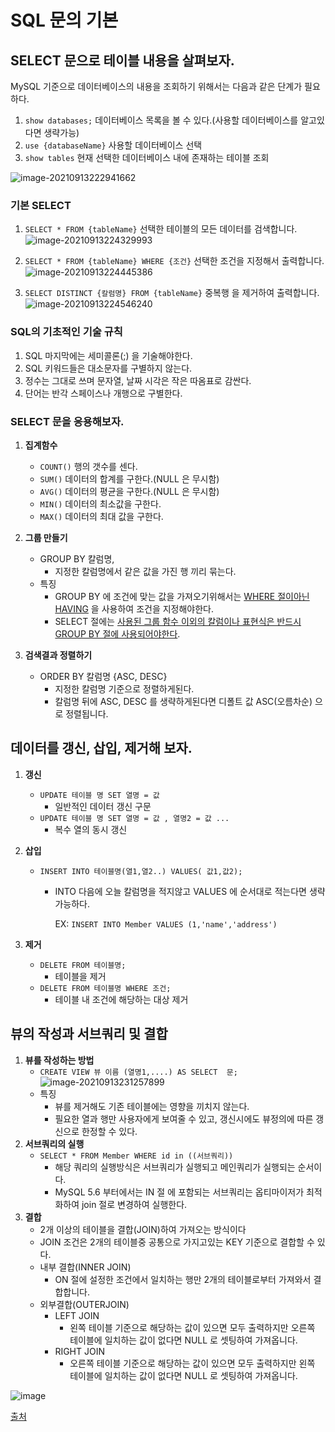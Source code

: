 # SQL 문의 기본



## SELECT 문으로 테이블 내용을 살펴보자.

MySQL 기준으로 데이터베이스의 내용을 조회하기 위해서는 다음과 같은 단계가 필요하다.

1. `show databases;`  데이터베이스 목록을 볼 수 있다.(사용할 데이터베이스를 알고있다면 생략가능)
2. `use {databaseName}` 사용할 데이터베이스 선택
3. `show tables` 현재 선택한 데이터베이스 내에 존재하는 테이블 조회

![image-20210913222941662](https://tva1.sinaimg.cn/large/008i3skNgy1gufbnzc9kfj60e60cjgm902.jpg)

### 기본 SELECT

1. `SELECT * FROM {tableName}` 선택한 테이블의 모든 데이터를 검색합니다.
   ![image-20210913224329993](https://tva1.sinaimg.cn/large/008i3skNgy1gufc2c504ij60dc06aglw02.jpg)  

   

2. `SELECT * FROM {tableName} WHERE {조건}` 선택한 조건을 지정해서 출력합니다.
   ![image-20210913224445386](https://tva1.sinaimg.cn/large/008i3skNgy1gufc3nm8olj60cn06awes02.jpg)  

   

3. `SELECT DISTINCT {칼럼명} FROM {tableName}` 중복행 을 제거하여 출력합니다.  
   ![image-20210913224546240](https://tva1.sinaimg.cn/large/008i3skNgy1gufc4p9udvj609306ajrf02.jpg)  



### SQL의 기초적인 기술 규칙

1. SQL 마지막에는 세미콜론(;) 을 기술해야한다.
2. SQL 키워드들은 대소문자를 구별하지 않는다.
3. 정수는 그대로 쓰며 문자열, 날짜 시각은 작은 따옴표로 감싼다.
4. 단어는 반각 스페이스나 개행으로 구별한다.



### SELECT 문을 응용해보자.

1. **집계함수**
   - `COUNT()` 행의 갯수를 센다. 
   - `SUM()` 데이터의 합계를 구한다.(NULL 은 무시함)
   - `AVG()` 데이터의 평균을 구한다.(NULL 은 무시함)
   - `MIN()` 데이터의 최소값을 구한다.
   - `MAX()` 데이터의 최대 값을 구한다.

2. **그룹 만들기**
   - GROUP BY 칼럼명,
     - 지정한 칼럼명에서 같은 값을 가진 행 끼리 묶는다.
   - 특징
     - GROUP BY 에 조건에 맞는 값을 가져오기위해서는 <u>WHERE 절이아닌 HAVING</u> 을 사용하여 조건을 지정해야한다.
     - SELECT 절에는 <u>사용된 그룹 함수 이외의 칼럼이나 표현식은 반드시 GROUP BY 절에 사용되어야한다</u>.

3. **검색결과 정렬하기**
   - ORDER BY 칼럼명 {ASC, DESC}
     - 지정한 칼럼명 기준으로 정렬하게된다.
     - 칼럼명 뒤에 ASC, DESC 를 생략하게된다면 디폴트 값 ASC(오름차순) 으로 정렬됩니다.



## 데이터를 갱신, 삽입, 제거해 보자.

1. **갱신**

   - `UPDATE 테이블 명 SET 열명 = 값`
     -  일반적인 데이터 갱신 구문
   - `UPDATE 테이블 명 SET 열명 = 값 , 열명2 = 값 ...`
     - 복수 열의 동시 갱신

2. **삽입**

   - `INSERT INTO 테이블명(열1,열2..) VALUES( 값1,값2);`

     - INTO 다음에 오늘 칼럼명을 적지않고 VALUES 에 순서대로 적는다면 생략가능하다.

       EX: `INSERT INTO Member VALUES (1,'name','address')`

3. **제거**
   - `DELETE FROM 테이블명;`
     -  테이블을 제거
   - `DELETE FROM 테이블명 WHERE 조건;`
     - 테이블 내 조건에 해당하는 대상 제거



## 뷰의 작성과 서브쿼리 및 결합

1. **뷰를 작성하는 방법**
   - `CREATE VIEW 뷰 이름 (열명1,....) AS SELECT  문;`
     ![image-20210913231257899](https://tva1.sinaimg.cn/large/008i3skNgy1gufcx04np1j60c200ydfp02.jpg)
   - 특징
     - 뷰를 제거해도 기존 테이블에는 영향을 끼치지 않는다.
     - 필요한 열과 행만 사용자에게 보여줄 수 있고, 갱신시에도 뷰정의에 따른 갱신으로 한정할 수 있다.
2. **서브쿼리의 실행**
   - `SELECT * FROM Member WHERE id in ((서브쿼리))`
     - 해당 쿼리의 실행방식은 서브쿼리가 실행되고 메인쿼리가 실행되는 순서이다.
     - MySQL 5.6  부터에서는 IN 절 에 포함되는 서브쿼리는 옵티마이저가 최적화하여 join 절로 변경하여 실행한다.
3. **결합**
   -  2개 이상의 테이블을 결합(JOIN)하여 가져오는 방식이다 
     - JOIN 조건은 2개의 테이블중 공통으로 가지고있는 KEY 기준으로 결합할 수 있다.
   - 내부 결합(INNER JOIN)
     - ON 절에 설정한 조건에서 일치하는 행만 2개의 테이블로부터 가져와서 결합합니다.
   - 외부결합(OUTERJOIN)
     - LEFT JOIN
       - 왼쪽 테이블 기준으로 해당하는 값이 있으면 모두 출력하지만 오른쪽 테이블에 일치하는 값이 없다면 NULL 로 셋팅하여 가져옵니다.
     - RIGHT JOIN
       - 오른쪽 테이블 기준으로 해당하는 값이 있으면 모두 출력하지만 왼쪽 테이블에 일치하는 값이 없다면 NULL 로 셋팅하여 가져옵니다.

![image](https://user-images.githubusercontent.com/32683894/91840106-1d099d00-ec8b-11ea-87d0-248be6b55a46.png)

[출처](https://chlgpdus921.github.io/basecamp/MySQL-JOIN/)

